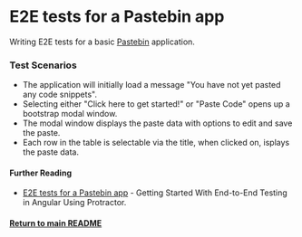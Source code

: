 # E2E tests for a Pastebin app

Writing E2E tests for a basic [Pastebin](http://laserpants.github.io/pastebin-angular/#/) application. 

### Test Scenarios
- The application will initially load a message "You have not yet pasted any code snippets".
- Selecting either "Click here to get started!" or "Paste Code" opens up a bootstrap modal window.
- The modal window displays the paste data with options to edit and save the paste.
- Each row in the table is selectable via the title, when clicked on, isplays the paste data.

#### Further Reading
- [E2E tests for a Pastebin app](https://code.tutsplus.com/tutorials/getting-started-with-end-to-end-testing-in-angular-using-protractor--cms-29318) - Getting Started With End-to-End Testing in Angular Using Protractor.

#### [Return to main README](../README.md)
